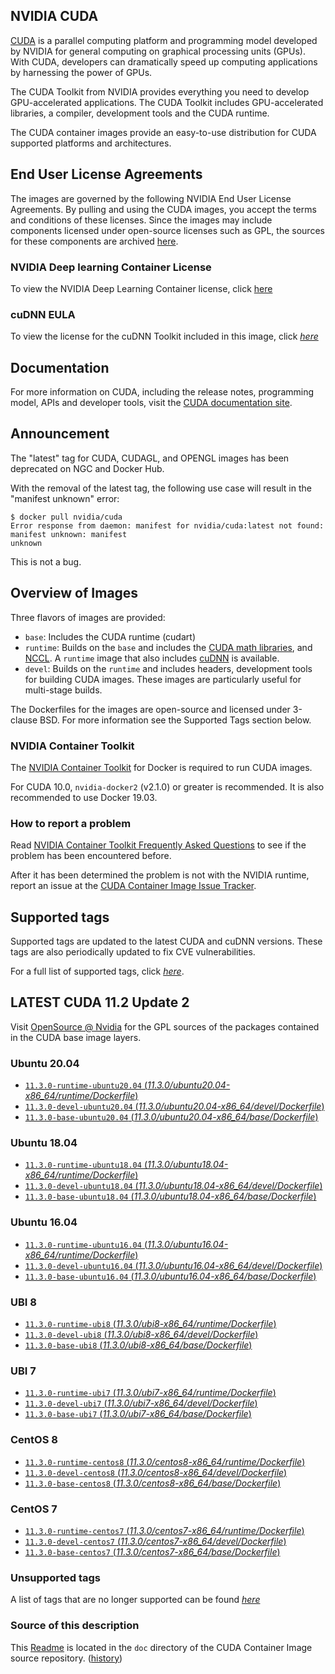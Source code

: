 ## NVIDIA CUDA

[CUDA](https://developer.nvidia.com/cuda-zone) is a parallel computing platform and programming model developed by NVIDIA for general computing on graphical processing units (GPUs). With CUDA, developers can dramatically speed up computing applications by harnessing the power of GPUs.

The CUDA Toolkit from NVIDIA provides everything you need to develop GPU-accelerated applications. The CUDA Toolkit includes GPU-accelerated libraries, a compiler, development tools and the CUDA runtime.

The CUDA container images provide an easy-to-use distribution for CUDA supported platforms and architectures.

## End User License Agreements

The images are governed by the following NVIDIA End User License Agreements. By pulling and using the CUDA images, you accept the terms and conditions of these licenses.
Since the images may include components licensed under open-source licenses such as GPL, the sources for these components are archived [here](https://developer.download.nvidia.com/compute/cuda/opensource/image).

### NVIDIA Deep learning Container License

To view the NVIDIA Deep Learning Container license, click [here](https://developer.nvidia.com/ngc/nvidia-deep-learning-container-license)

### cuDNN EULA

To view the license for the cuDNN Toolkit included in this image, click [*here*](https://docs.nvidia.com/deeplearning/sdk/cudnn-sla/index.html)

## Documentation

For more information on CUDA, including the release notes, programming model, APIs and developer tools, visit the [CUDA documentation site](https://docs.nvidia.com/cuda).

## Announcement

The "latest" tag for CUDA, CUDAGL, and OPENGL images has been deprecated on NGC and Docker Hub.

With the removal of the latest tag, the following use case will result in the "manifest unknown" error:

```
$ docker pull nvidia/cuda
Error response from daemon: manifest for nvidia/cuda:latest not found: manifest unknown: manifest
unknown
```

This is not a bug.

## Overview of Images

Three flavors of images are provided:
- `base`: Includes the CUDA runtime (cudart)
- `runtime`: Builds on the `base` and includes the [CUDA math libraries](https://developer.nvidia.com/gpu-accelerated-libraries), and [NCCL](https://developer.nvidia.com/nccl). A `runtime` image that also includes [cuDNN](https://developer.nvidia.com/cudnn) is available.
- `devel`: Builds on the `runtime` and includes headers, development tools for building CUDA images. These images are particularly useful for multi-stage builds.

The Dockerfiles for the images are open-source and licensed under 3-clause BSD. For more information see the Supported Tags section below.

### NVIDIA Container Toolkit

The [NVIDIA Container Toolkit](https://github.com/NVIDIA/nvidia-docker) for Docker is required to run CUDA images.

For CUDA 10.0, `nvidia-docker2` (v2.1.0) or greater is recommended. It is also recommended to use Docker 19.03.

### How to report a problem

Read [NVIDIA Container Toolkit Frequently Asked Questions](https://github.com/NVIDIA/nvidia-docker/wiki/Frequently-Asked-Questions) to see if the problem has been encountered before.

After it has been determined the problem is not with the NVIDIA runtime, report an issue at the [CUDA Container Image Issue Tracker](https://gitlab.com/nvidia/container-images/cuda/-/issues).

## Supported tags

Supported tags are updated to the latest CUDA and cuDNN versions. These tags are also periodically updated to fix CVE vulnerabilities.

For a full list of supported tags, click [*here*](https://gitlab.com/nvidia/container-images/cuda/blob/master/doc/supported-tags.md).

## LATEST CUDA 11.2 Update 2

Visit [OpenSource @ Nvidia](https://developer.download.nvidia.com/compute/cuda/opensource/image/) for the GPL sources of the packages contained in the CUDA base image layers.


### Ubuntu 20.04

- [`11.3.0-runtime-ubuntu20.04` (*11.3.0/ubuntu20.04-x86_64/runtime/Dockerfile*)](https://gitlab.com/nvidia/container-images/cuda/blob/master/dist/11.3.0/ubuntu20.04-x86_64/runtime/Dockerfile)
- [`11.3.0-devel-ubuntu20.04` (*11.3.0/ubuntu20.04-x86_64/devel/Dockerfile*)](https://gitlab.com/nvidia/container-images/cuda/blob/master/dist/11.3.0/ubuntu20.04-x86_64/devel/Dockerfile)
- [`11.3.0-base-ubuntu20.04` (*11.3.0/ubuntu20.04-x86_64/base/Dockerfile*)](https://gitlab.com/nvidia/container-images/cuda/blob/master/dist/11.3.0/ubuntu20.04-x86_64/base/Dockerfile)

### Ubuntu 18.04

- [`11.3.0-runtime-ubuntu18.04` (*11.3.0/ubuntu18.04-x86_64/runtime/Dockerfile*)](https://gitlab.com/nvidia/container-images/cuda/blob/master/dist/11.3.0/ubuntu18.04-x86_64/runtime/Dockerfile)
- [`11.3.0-devel-ubuntu18.04` (*11.3.0/ubuntu18.04-x86_64/devel/Dockerfile*)](https://gitlab.com/nvidia/container-images/cuda/blob/master/dist/11.3.0/ubuntu18.04-x86_64/devel/Dockerfile)
- [`11.3.0-base-ubuntu18.04` (*11.3.0/ubuntu18.04-x86_64/base/Dockerfile*)](https://gitlab.com/nvidia/container-images/cuda/blob/master/dist/11.3.0/ubuntu18.04-x86_64/base/Dockerfile)

### Ubuntu 16.04

- [`11.3.0-runtime-ubuntu16.04` (*11.3.0/ubuntu16.04-x86_64/runtime/Dockerfile*)](https://gitlab.com/nvidia/container-images/cuda/blob/master/dist/11.3.0/ubuntu16.04-x86_64/runtime/Dockerfile)
- [`11.3.0-devel-ubuntu16.04` (*11.3.0/ubuntu16.04-x86_64/devel/Dockerfile*)](https://gitlab.com/nvidia/container-images/cuda/blob/master/dist/11.3.0/ubuntu16.04-x86_64/devel/Dockerfile)
- [`11.3.0-base-ubuntu16.04` (*11.3.0/ubuntu16.04-x86_64/base/Dockerfile*)](https://gitlab.com/nvidia/container-images/cuda/blob/master/dist/11.3.0/ubuntu16.04-x86_64/base/Dockerfile)

### UBI 8

- [`11.3.0-runtime-ubi8` (*11.3.0/ubi8-x86_64/runtime/Dockerfile*)](https://gitlab.com/nvidia/container-images/cuda/blob/master/dist/11.3.0/ubi8-x86_64/runtime/Dockerfile)
- [`11.3.0-devel-ubi8` (*11.3.0/ubi8-x86_64/devel/Dockerfile*)](https://gitlab.com/nvidia/container-images/cuda/blob/master/dist/11.3.0/ubi8-x86_64/devel/Dockerfile)
- [`11.3.0-base-ubi8` (*11.3.0/ubi8-x86_64/base/Dockerfile*)](https://gitlab.com/nvidia/container-images/cuda/blob/master/dist/11.3.0/ubi8-x86_64/base/Dockerfile)

### UBI 7

- [`11.3.0-runtime-ubi7` (*11.3.0/ubi7-x86_64/runtime/Dockerfile*)](https://gitlab.com/nvidia/container-images/cuda/blob/master/dist/11.3.0/ubi7-x86_64/runtime/Dockerfile)
- [`11.3.0-devel-ubi7` (*11.3.0/ubi7-x86_64/devel/Dockerfile*)](https://gitlab.com/nvidia/container-images/cuda/blob/master/dist/11.3.0/ubi7-x86_64/devel/Dockerfile)
- [`11.3.0-base-ubi7` (*11.3.0/ubi7-x86_64/base/Dockerfile*)](https://gitlab.com/nvidia/container-images/cuda/blob/master/dist/11.3.0/ubi7-x86_64/base/Dockerfile)

### CentOS 8

- [`11.3.0-runtime-centos8` (*11.3.0/centos8-x86_64/runtime/Dockerfile*)](https://gitlab.com/nvidia/container-images/cuda/blob/master/dist/11.3.0/centos8-x86_64/runtime/Dockerfile)
- [`11.3.0-devel-centos8` (*11.3.0/centos8-x86_64/devel/Dockerfile*)](https://gitlab.com/nvidia/container-images/cuda/blob/master/dist/11.3.0/centos8-x86_64/devel/Dockerfile)
- [`11.3.0-base-centos8` (*11.3.0/centos8-x86_64/base/Dockerfile*)](https://gitlab.com/nvidia/container-images/cuda/blob/master/dist/11.3.0/centos8-x86_64/base/Dockerfile)

### CentOS 7

- [`11.3.0-runtime-centos7` (*11.3.0/centos7-x86_64/runtime/Dockerfile*)](https://gitlab.com/nvidia/container-images/cuda/blob/master/dist/11.3.0/centos7-x86_64/runtime/Dockerfile)
- [`11.3.0-devel-centos7` (*11.3.0/centos7-x86_64/devel/Dockerfile*)](https://gitlab.com/nvidia/container-images/cuda/blob/master/dist/11.3.0/centos7-x86_64/devel/Dockerfile)
- [`11.3.0-base-centos7` (*11.3.0/centos7-x86_64/base/Dockerfile*)](https://gitlab.com/nvidia/container-images/cuda/blob/master/dist/11.3.0/centos7-x86_64/base/Dockerfile)

### Unsupported tags

A list of tags that are no longer supported can be found [*here*](https://gitlab.com/nvidia/container-images/cuda/blob/master/doc/unsupported-tags.md)

### Source of this description

This [Readme](https://gitlab.com/nvidia/container-images/cuda/blob/master/doc/README.md) is located in the `doc` directory of the CUDA Container Image source repository. ([history](https://gitlab.com/nvidia/container-images/cuda/commits/master/doc/README.md))